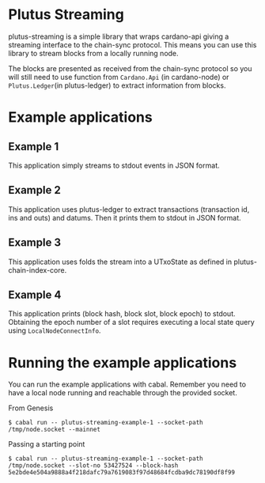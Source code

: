 # Plutus Streaming

plutus-streaming is a simple library that wraps cardano-api giving a
streaming interface to the chain-sync protocol. This means you can use this
library to stream blocks from a locally running node.

The blocks are presented as received from the chain-sync protocol so you
will still need to use function from `Cardano.Api` (in cardano-node) or
`Plutus.Ledger`(in plutus-ledger) to extract information from blocks.

# Example applications

## Example 1

This application simply streams to stdout events in JSON format.

## Example 2

This application uses plutus-ledger to extract transactions (transaction
id, ins and outs) and datums. Then it prints them to stdout in JSON format.

## Example 3

This application uses folds the stream into a UTxoState as defined in
plutus-chain-index-core.

## Example 4

This application prints (block hash, block slot, block epoch) to stdout. Obtaining the
epoch number of a slot requires executing a local state query using `LocalNodeConnectInfo`.

# Running the example applications

You can run the example applications with cabal. Remember you need to have
a local node running and reachable through the provided socket.

From Genesis

```
$ cabal run -- plutus-streaming-example-1 --socket-path /tmp/node.socket --mainnet
```

Passing a starting point

```
$ cabal run -- plutus-streaming-example-1 --socket-path /tmp/node.socket --slot-no 53427524 --block-hash 5e2bde4e504a9888a4f218dafc79a7619083f97d48684fcdba9dc78190df8f99
```
